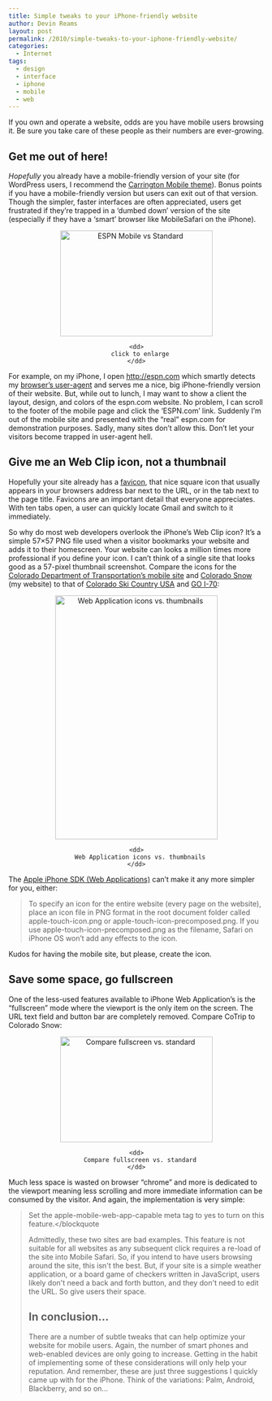 ```yaml
---
title: Simple tweaks to your iPhone-friendly website
author: Devin Reams
layout: post
permalink: /2010/simple-tweaks-to-your-iphone-friendly-website/
categories:
  - Internet
tags:
  - design
  - interface
  - iphone
  - mobile
  - web
---
```

If you own and operate a website, odds are you have mobile users browsing it. Be sure you take care of these people as their numbers are ever-growing.

## Get me out of here!

*Hopefully* you already have a mobile-friendly version of your site (for WordPress users, I recommend the [Carrington Mobile theme][1]). Bonus points if you have a mobile-friendly version but users can exit out of that version. Though the simpler, faster interfaces are often appreciated, users get frustrated if they&#8217;re trapped in a &#8216;dumbed down&#8217; version of the site (especially if they have a &#8216;smart&#8217; browser like MobileSafari on the iPhone).

<center>
  <dl id="attachment_934" class="wp-caption aligncenter" style="max-width:300px">
    <dt>
      <a href="http://devin.reams.me/wp/wp-content/uploads/2010/01/espn-mobile-exited.png"><img src="http://devin.reams.me/wp/wp-content/uploads/2010/01/espn-mobile-exited-300x208.png" alt="ESPN Mobile vs Standard" title="ESPN Mobile and Standard on Mobile Safari" width="300" height="208" class="size-medium wp-image-934" /></a>
    </dt>
    
    <dd>
      click to enlarge
    </dd>
  </dl>
</center>

For example, on my iPhone, I open <http://espn.com> which smartly detects my [browser&#8217;s user-agent][2] and serves me a nice, big iPhone-friendly version of their website. But, while out to lunch, I may want to show a client the layout, design, and colors of the espn.com website. No problem, I can scroll to the footer of the mobile page and click the &#8216;ESPN.com&#8217; link. Suddenly I&#8217;m out of the mobile site and presented with the &#8220;real&#8221; espn.com for demonstration purposes. Sadly, many sites don&#8217;t allow this. Don&#8217;t let your visitors become trapped in user-agent hell.

## Give me an Web Clip icon, not a thumbnail

Hopefully your site already has a [favicon][3], that nice square icon that usually appears in your browsers address bar next to the URL, or in the tab next to the page title. Favicons are an important detail that everyone appreciates. With ten tabs open, a user can quickly locate Gmail and switch to it immediately.

So why do most web developers overlook the iPhone&#8217;s Web Clip icon? It&#8217;s a simple 57&#215;57 PNG file used when a visitor bookmarks your website and adds it to their homescreen. Your website can looks a million times more professional if you define your icon. I can&#8217;t think of a single site that looks good as a 57-pixel thumbnail screenshot. Compare the icons for the [Colorado Department of Transportation&#8217;s mobile site][4] and [Colorado Snow][5] (my website) to that of [Colorado Ski Country USA][6] and [GO I-70][7]:

<center>
  <dl id="attachment_939" class="wp-caption aligncenter" style="max-width:320px">
    <dt>
      <a href="http://devin.reams.me/wp/wp-content/uploads/2010/01/compare-web-icons.png"><img src="http://devin.reams.me/wp/wp-content/uploads/2010/01/compare-web-icons.png" alt="Web Application icons vs. thumbnails" title="Web Application icons vs. thumbnails" width="320" height="480" class="size-full wp-image-939" /></a>
    </dt>
    
    <dd>
      Web Application icons vs. thumbnails
    </dd>
  </dl>
</center>

The [Apple iPhone SDK (Web Applications)][8] can&#8217;t make it any more simpler for you, either:

> To specify an icon for the entire website (every page on the website), place an icon file in PNG format in the root document folder called apple-touch-icon.png or apple-touch-icon-precomposed.png. If you use apple-touch-icon-precomposed.png as the filename, Safari on iPhone OS won’t add any effects to the icon.

Kudos for having the mobile site, but please, create the icon.

## Save some space, go fullscreen

One of the less-used features available to iPhone Web Application&#8217;s is the &#8220;fullscreen&#8221; mode where the viewport is the only item on the screen. The URL text field and button bar are completely removed. Compare CoTrip to Colorado Snow:

<center>
  <dl id="attachment_941" class="wp-caption aligncenter" style="max-width:300px">
    <dt>
      <a href="http://devin.reams.me/wp/wp-content/uploads/2010/01/iphone-fullscreen.png"><img src="http://devin.reams.me/wp/wp-content/uploads/2010/01/iphone-fullscreen-300x208.png" alt="Compare fullscreen vs. standard" title="Compare fullscreen vs. standard" width="300" height="208" class="size-medium wp-image-941" /></a>
    </dt>
    
    <dd>
      Compare fullscreen vs. standard
    </dd>
  </dl>
</center>

Much less space is wasted on browser &#8220;chrome&#8221; and more is dedicated to the viewport meaning less scrolling and more immediate information can be consumed by the visitor. And again, the implementation is very simple:

> Set the apple-mobile-web-app-capable meta tag to yes to turn on this feature.</blockquote
> 
> Admittedly, these two sites are bad examples. This feature is not suitable for all websites as any subsequent click requires a re-load of the site into Mobile Safari. So, if you intend to have users browsing around the site, this isn't the best. But, if your site is a simple weather application, or a board game of checkers written in JavaScript, users likely don't need a back and forth button, and they don't need to edit the URL. So give users their space.
> 
> ## In conclusion&#8230;
> 
> There are a number of subtle tweaks that can help optimize your website for mobile users. Again, the number of smart phones and web-enabled devices are only going to increase. Getting in the habit of implementing some of these considerations will only help your reputation. And remember, these are just three suggestions I quickly came up with for the iPhone. Think of the variations: Palm, Android, Blackberry, and so on&#8230;

 [1]: http://carringtontheme.com/themes/
 [2]: http://en.wikipedia.org/wiki/User_agent
 [3]: http://en.wikipedia.org/wiki/Favicon
 [4]: http://m.cotrip.org/
 [5]: http://cosnow.com/
 [6]: http://m.coloradoski.com/
 [7]: http://goi70.com/mobile
 [8]: http://developer.apple.com/iphone/library/documentation/AppleApplications/Reference/SafariWebContent/ConfiguringWebApplications/ConfiguringWebApplications.html#//apple_ref/doc/uid/TP40002051-CH3-SW3
